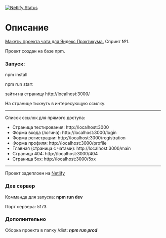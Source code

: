 [![Netlify Status](https://api.netlify.com/api/v1/badges/943a78b4-83d5-4033-bfe6-ec0365fb6f22/deploy-status)](https://app.netlify.com/sites/konstantinov-yp/deploys)

# Описание
[Макеты проекта чата для Яндекс Практикума.](https://www.figma.com/file/Joz5uIH7Kuy94ekFFz2mXB/Untitled?type=design&node-id=0%3A1&mode=design&t=WOHlZweZ33mMwdcd-1) Спринт №1.

Проект создан на базе npm.

### Запуск:

npm install

npm run start

зайти на страницу http://localhost:3000/

На странице тыкнуть в интересующую ссылку.

---

Список ссылок для прямого доступа:
- Страница тестирования: http://localhost:3000
- Форма входа (логина): http://localhost:3000/login
- Форма регистрации: http://localhost:3000/registration
- Форма профиля: http://localhost:3000/profile
- Главная (страница с чатами): http://localhost:3000/main
- Страница 404: http://localhost:3000/404
- Страница 5xx: http://localhost:3000/5xx

---

Проект задеплоен на [Netlify](https://konstantinov-yp.netlify.app/) 

### Дев сервер
Комманда для запуска: **npm run dev**

Порт сервера: 5173

### Дополнительно
Сборка проекта в папку /dist: ***npm run prod***
